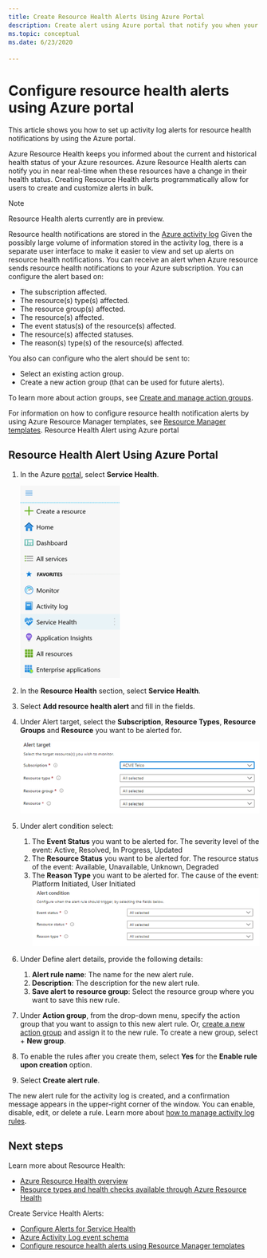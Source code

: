 ```yaml
---
title: Create Resource Health Alerts Using Azure Portal
description: Create alert using Azure portal that notify you when your Azure resources become unavailable.
ms.topic: conceptual
ms.date: 6/23/2020

---
```


# Configure resource health alerts using Azure portal

This article shows you how to set up activity log alerts for resource health notifications by using the Azure portal.

Azure Resource Health keeps you informed about the current and historical health status of your Azure resources. Azure Resource Health alerts can notify you in near real-time when these resources have a change in their health status. Creating Resource Health alerts programmatically allow for users to create and customize alerts in bulk.

> [!NOTE]
> Resource Health alerts currently are in preview.

Resource health notifications are stored in the [Azure activity log](../azure-monitor/platform/platform-logs-overview.md) Given the possibly large volume of information stored in the activity log, there is a separate user interface to make it easier to view and set up alerts on resource health notifications.
You can receive an alert when Azure resource sends resource health notifications to your Azure subscription. You can configure the alert based on:

* The subscription affected.
* The resource(s) type(s) affected.
* The resource group(s) affected.
* The resource(s) affected.
* The event status(s) of the resource(s) affected.
* The resource(s) affected statuses.
* The reason(s) type(s) of the resource(s) affected.

You also can configure who the alert should be sent to:

* Select an existing action group.
* Create a new action group (that can be used for future alerts).

To learn more about action groups, see [Create and manage action groups](../azure-monitor/platform/action-groups.md).

For information on how to configure resource health notification alerts by using Azure Resource Manager templates, see [Resource Manager templates](./resource-health-alert-arm-template-guide.md).
Resource Health Alert using Azure portal

## Resource Health Alert Using Azure Portal

1. In the Azure [portal](https://portal.azure.com/), select **Service Health**.

    ![Service Health Selection](./media/resource-health-alert-monitor-guide/service-health-selection.png)
2. In the **Resource Health** section, select **Service Health**.
3. Select **Add resource health alert** and fill in the fields.
4. Under Alert target, select the **Subscription**, **Resource Types**, **Resource Groups** and **Resource** you want to be alerted for.

    ![Target selection Selection](./media/resource-health-alert-monitor-guide/alert-target.png)

5. Under alert condition select:
    1. The **Event Status** you want to be alerted for. The severity level of the event: Active, Resolved, In Progress, Updated
    2. The **Resource Status** you want to be alerted for. The resource status of the event: Available, Unavailable, Unknown, Degraded
    3. The **Reason Type** you want to be alerted for. The cause of the event: Platform Initiated, User Initiated
    ![Alert condition selection Health Selection](./media/resource-health-alert-monitor-guide/alert-condition.png)
6. Under Define alert details, provide the following details:
    1. **Alert rule name**: The name for the new alert rule.
    2. **Description**: The description for the new alert rule.
    3. **Save alert to resource group**: Select the resource group where you want to save this new rule.
7. Under **Action group**, from the drop-down menu, specify the action group that you want to assign to this new alert rule. Or, [create a new action group](../azure-monitor/platform/action-groups.md) and assign it to the new rule. To create a new group, select + **New group**.
8. To enable the rules after you create them, select **Yes** for the **Enable rule upon creation** option.
9. Select **Create alert rule**.

The new alert rule for the activity log is created, and a confirmation message appears in the upper-right corner of the window.
You can enable, disable, edit, or delete a rule. Learn more about [how to manage activity log rules](../azure-monitor/platform/alerts-activity-log.md#view-and-manage-in-the-azure-portal).

## Next steps

Learn more about Resource Health:

* [Azure Resource Health overview](Resource-health-overview.md)
* [Resource types and health checks available through Azure Resource Health](resource-health-checks-resource-types.md)

Create Service Health Alerts:

* [Configure Alerts for Service Health](./alerts-activity-log-service-notifications-portal.md) 
* [Azure Activity Log event schema](../azure-monitor/platform/activity-log-schema.md)
* [Configure resource health alerts using Resource Manager templates](./resource-health-alert-arm-template-guide.md)
